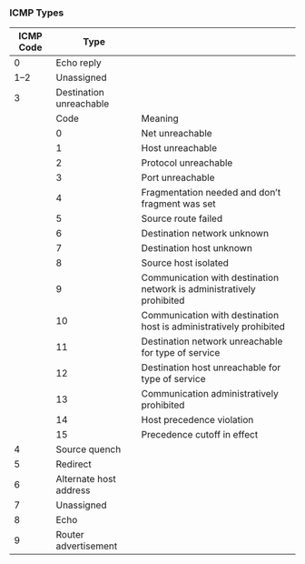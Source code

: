 ### ICMP Types

| ICMP Code     | Type |   |
| ----------- | ----------- | ----------- |
| 0 | Echo reply |
| 1–2 | Unassigned |
| 3 | Destination unreachable |
|   | Code | Meaning |
|   | 0 | Net unreachable |
|   | 1 | Host unreachable |
|   | 2 | Protocol unreachable |
|   | 3 | Port unreachable |
|   | 4 | Fragmentation needed and don’t fragment was set |
|   | 5 | Source route failed |
|   | 6 | Destination network unknown |
|   | 7 | Destination host unknown |
|   | 8 | Source host isolated |
|   | 9 | Communication with destination network is administratively prohibited |
|   | 10 | Communication with destination host is administratively prohibited |
|   | 11 | Destination network unreachable for type of service |
|   | 12 | Destination host unreachable for type of service |
|   | 13 | Communication administratively prohibited |
|   | 14 | Host precedence violation |
|   | 15 | Precedence cutoff in effect |
| 4 | Source quench |
| 5 | Redirect |
| 6 | Alternate host address |
| 7 | Unassigned |
| 8 | Echo |
| 9 | Router advertisement |
